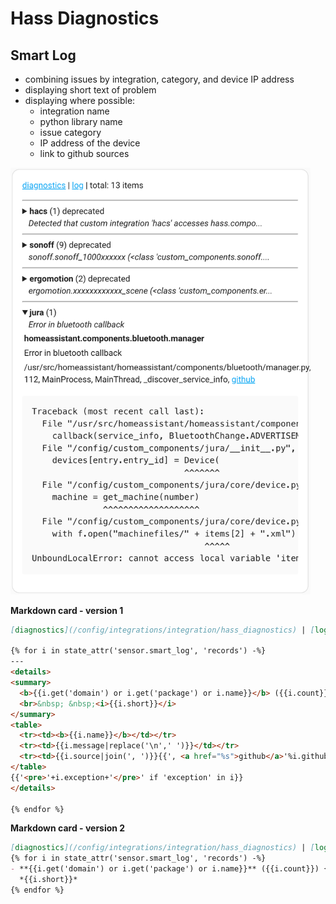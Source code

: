 # Hass Diagnostics

## Smart Log

- combining issues by integration, category, and device IP address
- displaying short text of problem
- displaying where possible:
  - integration name
  - python library name
  - issue category
  - IP address of the device
  - link to github sources

<img src="https://raw.githubusercontent.com/AlexxIT/HassDiagnostics/master/smart_log.png" width="480">

**Markdown card - version 1**

```markdown
[diagnostics](/config/integrations/integration/hass_diagnostics) | [log](/config/logs) | total: {{ states('sensor.smart_log') }} items

{% for i in state_attr('sensor.smart_log', 'records') -%}
---
<details>
<summary>
  <b>{{i.get('domain') or i.get('package') or i.name}}</b> ({{i.count}}) {{i.get('category','')}} {{i.get('host','')}}
  <br>&nbsp; &nbsp;<i>{{i.short}}</i>
</summary>
<table>
  <tr><td><b>{{i.name}}</b></td></tr>
  <tr><td>{{i.message|replace('\n',' ')}}</td></tr>
  <tr><td>{{i.source|join(', ')}}{{', <a href="%s">github</a>'%i.github if 'github' in i}}</td></tr>
</table>
{{'<pre>'+i.exception+'</pre>' if 'exception' in i}}
</details>

{% endfor %}
```

**Markdown card - version 2**

```markdown
[diagnostics](/config/integrations/integration/hass_diagnostics) | [log](/config/logs) | total: {{ states('sensor.smart_log') }} items
{% for i in state_attr('sensor.smart_log', 'records') -%}
- **{{i.get('domain') or i.get('package') or i.name}}** ({{i.count}}) {{i.get('category','')}} {{i.get('host','')}}
  *{{i.short}}*
{% endfor %}
```
